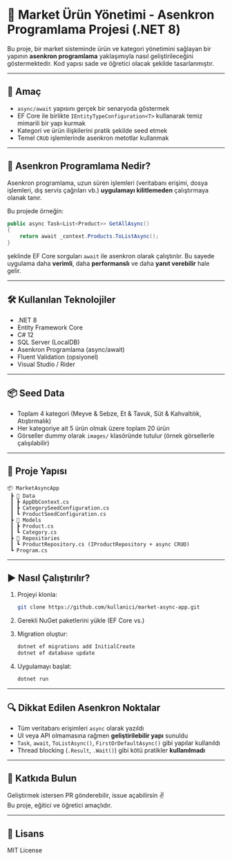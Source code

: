 # 🛒 Market Ürün Yönetimi - Asenkron Programlama Projesi (.NET 8)

Bu proje, bir market sisteminde ürün ve kategori yönetimini sağlayan bir yapının **asenkron programlama** yaklaşımıyla nasıl geliştirileceğini göstermektedir. Kod yapısı sade ve öğretici olacak şekilde tasarlanmıştır.

---

## 🚀 Amaç

- `async/await` yapısını gerçek bir senaryoda göstermek
- EF Core ile birlikte `IEntityTypeConfiguration<T>` kullanarak temiz mimarili bir yapı kurmak
- Kategori ve ürün ilişkilerini pratik şekilde seed etmek
- Temel `CRUD` işlemlerinde asenkron metotlar kullanmak

---

## 🧠 Asenkron Programlama Nedir?

Asenkron programlama, uzun süren işlemleri (veritabanı erişimi, dosya işlemleri, dış servis çağrıları vb.) **uygulamayı kilitlemeden** çalıştırmaya olanak tanır.

Bu projede örneğin:
```csharp
public async Task<List<Product>> GetAllAsync()
{
    return await _context.Products.ToListAsync();
}
```
şeklinde EF Core sorguları `await` ile asenkron olarak çalıştırılır. Bu sayede uygulama daha **verimli**, daha **performanslı** ve daha **yanıt verebilir** hale gelir.

---

## 🛠️ Kullanılan Teknolojiler

- .NET 8
- Entity Framework Core
- C# 12
- SQL Server (LocalDB)
- Asenkron Programlama (async/await)
- Fluent Validation (opsiyonel)
- Visual Studio / Rider

---

## 📦 Seed Data

- Toplam 4 kategori (Meyve & Sebze, Et & Tavuk, Süt & Kahvaltılık, Atıştırmalık)
- Her kategoriye ait 5 ürün olmak üzere toplam 20 ürün
- Görseller dummy olarak `images/` klasöründe tutulur (örnek görsellerle çalışılabilir)

---

## 📁 Proje Yapısı

```
📦 MarketAsyncApp
 ┣ 📂 Data
 ┃ ┣ AppDbContext.cs
 ┃ ┣ CategorySeedConfiguration.cs
 ┃ ┗ ProductSeedConfiguration.cs
 ┣ 📂 Models
 ┃ ┣ Product.cs
 ┃ ┗ Category.cs
 ┣ 📂 Repositories
 ┃ ┗ ProductRepository.cs (IProductRepository + async CRUD)
 ┗ Program.cs
```

---

## ▶️ Nasıl Çalıştırılır?

1. Projeyi klonla:
   ```bash
   git clone https://github.com/kullanici/market-async-app.git
   ```

2. Gerekli NuGet paketlerini yükle (EF Core vs.)

3. Migration oluştur:
   ```bash
   dotnet ef migrations add InitialCreate
   dotnet ef database update
   ```

4. Uygulamayı başlat:
   ```bash
   dotnet run
   ```

---

## 🔍 Dikkat Edilen Asenkron Noktalar

- Tüm veritabanı erişimleri `async` olarak yazıldı
- UI veya API olmamasına rağmen **geliştirilebilir yapı** sunuldu
- `Task`, `await`, `ToListAsync()`, `FirstOrDefaultAsync()` gibi yapılar kullanıldı
- Thread blocking (`.Result`, `.Wait()`) gibi kötü pratikler **kullanılmadı**

---

## 💬 Katkıda Bulun

Geliştirmek istersen PR gönderebilir, issue açabilirsin ✌️  
Bu proje, eğitici ve öğretici amaçlıdır.

---

## 📄 Lisans

MIT License
